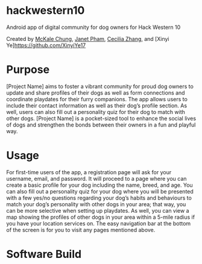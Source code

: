 # hackwestern10
Android app of digital community for dog owners for Hack Western 10 

Created by [McKale Chung](https://github.com/mckalechung), [Janet Pham](https://github.com/janetPham), [Cecilia Zhang](https://github.com/ceciliazyy), and [Xinyi Ye]https://github.com/XinyiYe17

# Purpose 
[Project Name] aims to foster a vibrant community for proud dog owners to update and share profiles of their dogs as well as form connections and coordinate playdates for their furry companions. The app allows users to include their contact information as well as their dog’s profile section. As well, users can also fill out a personality quiz for their dog to match with other dogs. [Project Name] is a pocket-sized tool to enhance the social lives of dogs and strengthen the bonds between their owners in a fun and playful way.

# Usage
For first-time users of the app, a registration page will ask for your username, email, and password. It will proceed to a page where you can create a basic profile for your dog including the name, breed, and age. You can also fill out a personality quiz for your dog where you will be presented with a few yes/no questions regarding your dog’s habits and behaviours to match your dog’s personality with other dogs in your area; that way, you can be more selective when setting up playdates. As well, you can view a map showing the profiles of other dogs in your area within a 5-mile radius if you have your location services on. The easy navigation bar at the bottom of the screen is for you to visit any pages mentioned above.

# Software Build

